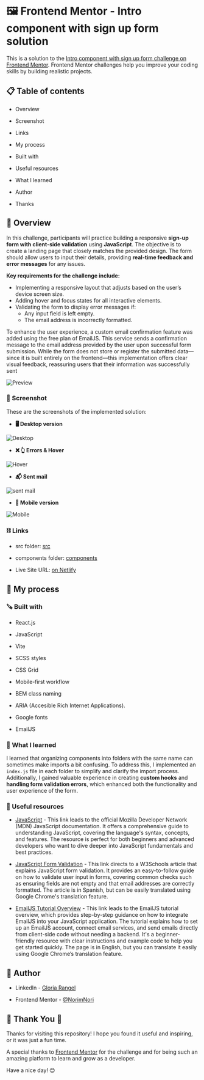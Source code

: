# 🖼 Frontend Mentor - Intro component with sign up form solution

This is a solution to the [Intro component with sign up form challenge on Frontend Mentor](https://www.frontendmentor.io/challenges/intro-component-with-signup-form-5cf91bd49edda32581d28fd1). Frontend Mentor challenges help you improve your coding skills by building realistic projects. 

##  📋 Table of contents

-  Overview

-  Screenshot

-  Links

-  My process

-  Built with

-  Useful resources

- What I learned

-  Author

-  Thanks

##  📖 Overview

In this challenge, participants will practice building a responsive **sign-up form with client-side validation** using **JavaScript**. The objective is to create a landing page that closely matches the provided design. The form should allow users to input their details, providing **real-time feedback and error messages** for any issues.

**Key requirements for the challenge include:**

- Implementing a responsive layout that adjusts based on the user’s device screen size.
- Adding hover and focus states for all interactive elements.
- Validating the form to display error messages if:
  - Any input field is left empty.
  - The email address is incorrectly formatted.
  
To enhance the user experience, a custom email confirmation feature was added using the free plan of EmailJS. This service sends a confirmation message to the email address provided by the user upon successful form submission. While the form does not store or register the submitted data—since it is built entirely on the frontend—this implementation offers clear visual feedback, reassuring users that their information was successfully sent

![Preview](./src/assets/images/desktop-preview.jpg)

###  📸 Screenshot

These are the screenshots of the implemented solution:

-  **🖥️ Desktop version**

![Desktop](./src/assets/images/singup_desktop.png)

-  **❌ 👆 Errors & Hover**  

![Hover](./src/assets/images/singup_error.png)

- **📬 Sent mail**

![sent mail](./src/assets/images/email_sent.png)

-  **📱 Mobile version**

![Mobile](./src/assets/images/singup_mobile.png)


###  ⛓️ Links

-  src folder: [src](https://github.com/NorimNori/intro-component-singup-form/tree/main/src)

-  components folder: [components](https://github.com/NorimNori/intro-component-singup-form/tree/main/src/components)

-  Live Site URL: [on Netlify](https://new-component-with-singup-form-by-gr.netlify.app/)

##  📌 My process

###  🪚 Built with

-  React.js

-  JavaScript

-  Vite

-  SCSS styles

-  CSS Grid

-  Mobile-first workflow

-  BEM class naming 

-  ARIA (Accesible Rich Internet Applications).

-  Google fonts

-  EmailJS

###  🔬 What I learned

I learned that organizing components into folders with the same name can sometimes make imports a bit confusing. To address this, I implemented an `index.js` file in each folder to simplify and clarify the import process. Additionally, I gained valuable experience in creating **custom hooks** and **handling form validation errors**, which enhanced both the functionality and user experience of the form.

###  📝 Useful resources
-  [JavaScript](https://developer.mozilla.org/es/docs/Web/JavaScript) -  This link leads to the official Mozilla Developer Network (MDN) JavaScript documentation. It offers a comprehensive guide to understanding JavaScript, covering the language's syntax, concepts, and features. The resource is perfect for both beginners and advanced developers who want to dive deeper into JavaScript fundamentals and best practices.

-  [JavaScript Form Validation](https://www.w3schools.com/js/js_validation.asp) -  This link directs to a W3Schools article that explains JavaScript form validation. It provides an easy-to-follow guide on how to validate user input in forms, covering common checks such as ensuring fields are not empty and that email addresses are correctly formatted. The article is in Spanish, but can be easily translated using Google Chrome's translation feature.

-  [EmailJS Tutorial Overview](https://www.emailjs.com/docs/tutorial/overview/) -   This link leads to the EmailJS tutorial overview, which provides step-by-step guidance on how to integrate EmailJS into your JavaScript application. The tutorial explains how to set up an EmailJS account, connect email services, and send emails directly from client-side code without needing a backend. It's a beginner-friendly resource with clear instructions and example code to help you get started quickly. The page is in English, but you can translate it easily using Google Chrome’s translation feature.


##  👋 Author

-  LinkedIn - [Gloria Rangel](https://www.linkedin.com/in/gloria-rangel-06b960306/)

-  Frontend Mentor - [@NorimNori](https://www.frontendmentor.io/profile/NorimNori)


##  🌟 Thank You 🌟

Thanks for visiting this repository! I hope you found it useful and inspiring, or it was just a fun time.

A special thanks to [Frontend Mentor](https://www.frontendmentor.io) for the challenge and for being such an amazing platform to learn and grow as a developer.

Have a nice day! 😊
